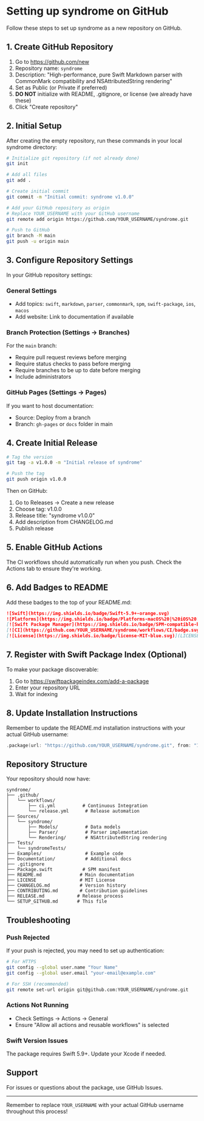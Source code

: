 # Setting up syndrome on GitHub

Follow these steps to set up syndrome as a new repository on GitHub.

## 1. Create GitHub Repository

1. Go to https://github.com/new
2. Repository name: `syndrome`
3. Description: "High-performance, pure Swift Markdown parser with CommonMark compatibility and NSAttributedString rendering"
4. Set as Public (or Private if preferred)
5. **DO NOT** initialize with README, .gitignore, or license (we already have these)
6. Click "Create repository"

## 2. Initial Setup

After creating the empty repository, run these commands in your local syndrome directory:

```bash
# Initialize git repository (if not already done)
git init

# Add all files
git add .

# Create initial commit
git commit -m "Initial commit: syndrome v1.0.0"

# Add your GitHub repository as origin
# Replace YOUR_USERNAME with your GitHub username
git remote add origin https://github.com/YOUR_USERNAME/syndrome.git

# Push to GitHub
git branch -M main
git push -u origin main
```

## 3. Configure Repository Settings

In your GitHub repository settings:

### General Settings
- Add topics: `swift`, `markdown`, `parser`, `commonmark`, `spm`, `swift-package`, `ios`, `macos`
- Add website: Link to documentation if available

### Branch Protection (Settings → Branches)
For the `main` branch:
- Require pull request reviews before merging
- Require status checks to pass before merging
- Require branches to be up to date before merging
- Include administrators

### GitHub Pages (Settings → Pages)
If you want to host documentation:
- Source: Deploy from a branch
- Branch: `gh-pages` or `docs` folder in main

## 4. Create Initial Release

```bash
# Tag the version
git tag -a v1.0.0 -m "Initial release of syndrome"

# Push the tag
git push origin v1.0.0
```

Then on GitHub:
1. Go to Releases → Create a new release
2. Choose tag: v1.0.0
3. Release title: "syndrome v1.0.0"
4. Add description from CHANGELOG.md
5. Publish release

## 5. Enable GitHub Actions

The CI workflows should automatically run when you push. Check the Actions tab to ensure they're working.

## 6. Add Badges to README

Add these badges to the top of your README.md:

```markdown
![Swift](https://img.shields.io/badge/Swift-5.9+-orange.svg)
![Platforms](https://img.shields.io/badge/Platforms-macOS%20|%20iOS%20|%20Linux%20|%20Windows-lightgray.svg)
[![Swift Package Manager](https://img.shields.io/badge/SPM-compatible-brightgreen.svg)](https://swift.org/package-manager/)
[![CI](https://github.com/YOUR_USERNAME/syndrome/workflows/CI/badge.svg)](https://github.com/YOUR_USERNAME/syndrome/actions)
[![License](https://img.shields.io/badge/license-MIT-blue.svg)](LICENSE)
```

## 7. Register with Swift Package Index (Optional)

To make your package discoverable:
1. Go to https://swiftpackageindex.com/add-a-package
2. Enter your repository URL
3. Wait for indexing

## 8. Update Installation Instructions

Remember to update the README.md installation instructions with your actual GitHub username:

```swift
.package(url: "https://github.com/YOUR_USERNAME/syndrome.git", from: "1.0.0")
```

## Repository Structure

Your repository should now have:
```
syndrome/
├── .github/
│   └── workflows/
│       ├── ci.yml          # Continuous Integration
│       └── release.yml      # Release automation
├── Sources/
│   └── syndrome/
│       ├── Models/          # Data models
│       ├── Parser/          # Parser implementation
│       └── Rendering/       # NSAttributedString rendering
├── Tests/
│   └── syndromeTests/
├── Examples/                # Example code
├── Documentation/           # Additional docs
├── .gitignore
├── Package.swift           # SPM manifest
├── README.md              # Main documentation
├── LICENSE                # MIT License
├── CHANGELOG.md           # Version history
├── CONTRIBUTING.md        # Contribution guidelines
├── RELEASE.md            # Release process
└── SETUP_GITHUB.md       # This file
```

## Troubleshooting

### Push Rejected
If your push is rejected, you may need to set up authentication:
```bash
# For HTTPS
git config --global user.name "Your Name"
git config --global user.email "your-email@example.com"

# For SSH (recommended)
git remote set-url origin git@github.com:YOUR_USERNAME/syndrome.git
```

### Actions Not Running
- Check Settings → Actions → General
- Ensure "Allow all actions and reusable workflows" is selected

### Swift Version Issues
The package requires Swift 5.9+. Update your Xcode if needed.

## Support

For issues or questions about the package, use GitHub Issues.

---

Remember to replace `YOUR_USERNAME` with your actual GitHub username throughout this process!